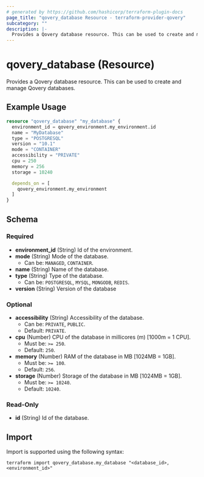 ```yaml
---
# generated by https://github.com/hashicorp/terraform-plugin-docs
page_title: "qovery_database Resource - terraform-provider-qovery"
subcategory: ""
description: |-
  Provides a Qovery database resource. This can be used to create and manage Qovery databases.
---
```


# qovery_database (Resource)

Provides a Qovery database resource. This can be used to create and manage Qovery databases.

## Example Usage

```terraform
resource "qovery_database" "my_database" {
  environment_id = qovery_environment.my_environment.id
  name = "MyDatabase"
  type = "POSTGRESQL"
  version = "10.1"
  mode = "CONTAINER"
  accessibility = "PRIVATE"
  cpu = 250
  memory = 256
  storage = 10240

  depends_on = [
    qovery_environment.my_environment
  ]
}
```

<!-- schema generated by tfplugindocs -->
## Schema

### Required

- **environment_id** (String) Id of the environment.
- **mode** (String) Mode of the database.
	- Can be: `MANAGED`, `CONTAINER`.
- **name** (String) Name of the database.
- **type** (String) Type of the database.
	- Can be: `POSTGRESQL`, `MYSQL`, `MONGODB`, `REDIS`.
- **version** (String) Version of the database

### Optional

- **accessibility** (String) Accessibility of the database.
	- Can be: `PRIVATE`, `PUBLIC`.
	- Default: `PRIVATE`.
- **cpu** (Number) CPU of the database in millicores (m) [1000m = 1 CPU].
	- Must be: `>= 250`.
	- Default: `250`.
- **memory** (Number) RAM of the database in MB [1024MB = 1GB].
	- Must be: `>= 100`.
	- Default: `256`.
- **storage** (Number) Storage of the database in MB [1024MB = 1GB].
	- Must be: `>= 10240`.
	- Default: `10240`.

### Read-Only

- **id** (String) Id of the database.

## Import

Import is supported using the following syntax:

```shell
terraform import qovery_database.my_database "<database_id>,<environment_id>"
```

